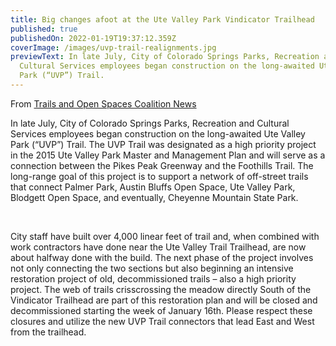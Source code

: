 ```yaml
---
title: Big changes afoot at the Ute Valley Park Vindicator Trailhead
published: true
publishedOn: 2022-01-19T19:37:12.359Z
coverImage: /images/uvp-trail-realignments.jpg
previewText: In late July, City of Colorado Springs Parks, Recreation and
  Cultural Services employees began construction on the long-awaited Ute Valley
  Park (“UVP”) Trail.
---
```

From [Trails and Open Spaces Coalition News](https://www.trailsandopenspaces.org/2022/01/19/news-wednesday-january-19-2022/)

In late July, City of Colorado Springs Parks, Recreation and Cultural Services employees began construction on the long-awaited Ute Valley Park (“UVP”) Trail. The UVP Trail was designated as a high priority project in the 2015 Ute Valley Park Master and Management Plan and will serve as a connection between the Pikes Peak Greenway and the Foothills Trail. The long-range goal of this project is to support a network of off-street trails that connect Palmer Park, Austin Bluffs Open Space, Ute Valley Park, Blodgett Open Space, and eventually, Cheyenne Mountain State Park.

 

City staff have built over 4,000 linear feet of trail and, when combined with work contractors have done near the Ute Valley Trail Trailhead, are now about halfway done with the build. The next phase of the project involves not only connecting the two sections but also beginning an intensive restoration project of old, decommissioned trails – also a high priority project. The web of trails crisscrossing the meadow directly South of the Vindicator Trailhead are part of this restoration plan and will be closed and decommissioned starting the week of January 16th. Please respect these closures and utilize the new UVP Trail connectors that lead East and West from the trailhead.